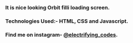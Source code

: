 ### It is nice looking Orbit filli loading screen.

### Technologies Used:- HTML, CSS and Javascript.

### Find me on instagram- [@electrifying_codes][Instagram].

[Instagram]: https://www.instagram.com/electrifying_codes